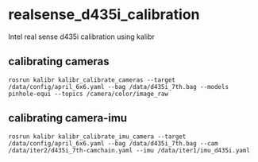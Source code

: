 # realsense_d435i_calibration
Intel real sense d435i calibration using kalibr 

## calibrating cameras
```
rosrun kalibr kalibr_calibrate_cameras --target /data/config/april_6x6.yaml --bag /data/d435i_7th.bag --models pinhole-equi --topics /camera/color/image_raw
```
## calibrating camera-imu
```
rosrun kalibr kalibr_calibrate_imu_camera --target /data/config/april_6x6.yaml --bag /data/d435i_7th.bag --cam /data/iter2/d435i_7th-camchain.yaml --imu /data/iter1/imu_d435i.yaml
```